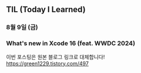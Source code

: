 ## TIL (Today I Learned)

### 8월 9일 (금)    
### What's new in Xcode 16 (feat. WWDC 2024)     
이번 포스팅은 원본 블로그 링크로 대체합니다!   
https://green1229.tistory.com/497       